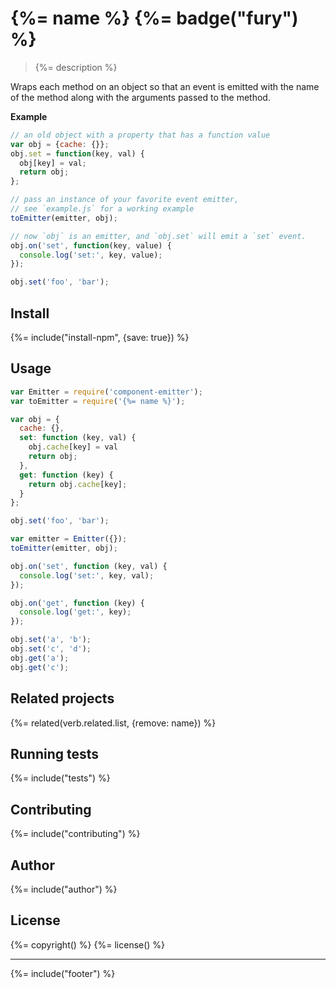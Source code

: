 # {%= name %} {%= badge("fury") %}

> {%= description %}

Wraps each method on an object so that an event is emitted with the name of the method along with the arguments passed to the method.

**Example**

```js
// an old object with a property that has a function value
var obj = {cache: {}};
obj.set = function(key, val) {
  obj[key] = val;
  return obj;
};

// pass an instance of your favorite event emitter, 
// see `example.js` for a working example
toEmitter(emitter, obj);

// now `obj` is an emitter, and `obj.set` will emit a `set` event.
obj.on('set', function(key, value) {
  console.log('set:', key, value);
});

obj.set('foo', 'bar');
```

## Install
{%= include("install-npm", {save: true}) %}

## Usage

```js
var Emitter = require('component-emitter');
var toEmitter = require('{%= name %}');

var obj = {
  cache: {},
  set: function (key, val) {
    obj.cache[key] = val
    return obj;
  },
  get: function (key) {
    return obj.cache[key];
  }
};

obj.set('foo', 'bar');

var emitter = Emitter({});
toEmitter(emitter, obj);

obj.on('set', function (key, val) {
  console.log('set:', key, val);
});

obj.on('get', function (key) {
  console.log('get:', key);
});

obj.set('a', 'b');
obj.set('c', 'd');
obj.get('a');
obj.get('c');
```

## Related projects
{%= related(verb.related.list, {remove: name}) %}  

## Running tests
{%= include("tests") %}

## Contributing
{%= include("contributing") %}

## Author
{%= include("author") %}

## License
{%= copyright() %}
{%= license() %}

***

{%= include("footer") %}
